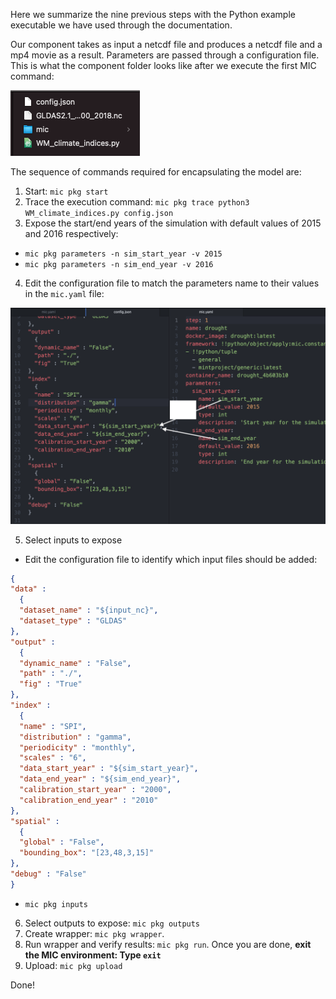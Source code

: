 Here we summarize the nine previous steps with the Python example executable we have used through the documentation.

Our component takes as input a netcdf file and produces a netcdf file and a mp4 movie as a result. Parameters are passed through a configuration file. This is what the component folder looks like after we execute the first MIC command:

![Diagram](figures/folder_config.png)

The sequence of commands required for encapsulating the model are:

1. Start: `mic pkg start`
2. Trace the execution command: `mic pkg trace python3 WM_climate_indices.py config.json`
3. Expose the start/end years of the simulation with default values of 2015 and 2016 respectively:

  - `mic pkg parameters -n sim_start_year -v 2015`
  - `mic pkg parameters -n sim_end_year -v 2016`

4. Edit the configuration file to match the parameters name to their values in the `mic.yaml` file:

![config/yaml comparison](figures/config_comp.png)

5. Select inputs to expose

  - Edit the configuration file to identify which input files should be added:

```json  
{
"data" :
  {
  "dataset_name" : "${input_nc}",
  "dataset_type" : "GLDAS"
},
"output" :
  {
  "dynamic_name" : "False",
  "path" : "./",
  "fig" : "True"
},
"index" :
  {
  "name" : "SPI",
  "distribution" : "gamma",
  "periodicity" : "monthly",
  "scales" : "6",
  "data_start_year" : "${sim_start_year}",
  "data_end_year" : "${sim_end_year}",
  "calibration_start_year" : "2000",
  "calibration_end_year" : "2010"
},
"spatial" :
  {
  "global" : "False",
  "bounding_box": "[23,48,3,15]"
},
"debug" : "False"
}
```
  - `mic pkg inputs`

6. Select outputs to expose: `mic pkg outputs`
7. Create wrapper: `mic pkg wrapper`.
8. Run wrapper and verify results: `mic pkg run`. Once you are done, **exit the MIC environment: Type `exit`**
9. Upload: `mic pkg upload`

Done!
